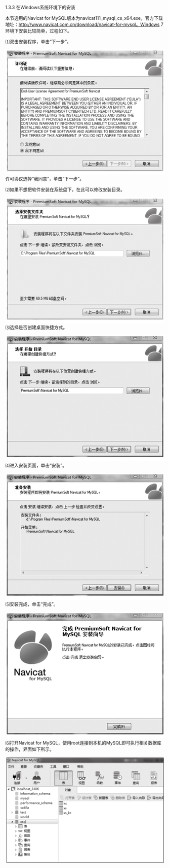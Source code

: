 #### 
  1.3.3 在Windows系统环境下的安装


本节选用的Navicat for MySQL版本为navicat111_mysql_cs_x64.exe，官方下载地址：http://www.navicat.com.cn/download/navicat-for-mysql。Windows 7环境下安装比较简单，过程如下。

⑴双击安装程序，单击“下一步”。

![Figure-0043-41.jpg](../images/Figure-0043-41.jpg)
许可协议选择“我同意”，单击“下一步”。

⑵如果不想把软件安装在系统盘下，在此可以修改安装目录。

![Figure-0043-42.jpg](../images/Figure-0043-42.jpg)
⑶选择是否创建桌面快捷方式。

![Figure-0044-43.jpg](../images/Figure-0044-43.jpg)
⑷进入安装页面，单击“安装”。

![Figure-0044-44.jpg](../images/Figure-0044-44.jpg)
⑸安装完成，单击“完成”。

![Figure-0044-45.jpg](../images/Figure-0044-45.jpg)
⑹打开Navicat for MySQL，使用root连接到本机的MySQL即可执行相关数据库的操作，界面如下所示。

![Figure-0045-46.jpg](../images/Figure-0045-46.jpg)
